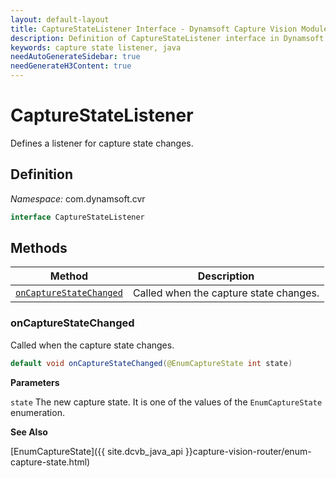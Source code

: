 ```yaml
---
layout: default-layout
title: CaptureStateListener Interface - Dynamsoft Capture Vision Module Java Edition API Reference
description: Definition of CaptureStateListener interface in Dynamsoft Capture Vision Module Java Edition.
keywords: capture state listener, java
needAutoGenerateSidebar: true
needGenerateH3Content: true
---
```


# CaptureStateListener

Defines a listener for capture state changes.

## Definition

*Namespace:* com.dynamsoft.cvr

```java
interface CaptureStateListener
```

## Methods

| Method                                            | Description                            |
| ------------------------------------------------- | -------------------------------------- |
| [`onCaptureStateChanged`](#oncapturestatechanged) | Called when the capture state changes. |

### onCaptureStateChanged

Called when the capture state changes.

```java
default void onCaptureStateChanged(@EnumCaptureState int state)
```

**Parameters**

`state` The new capture state. It is one of the values of the `EnumCaptureState` enumeration.

**See Also**

[EnumCaptureState]({{ site.dcvb_java_api }}capture-vision-router/enum-capture-state.html)
